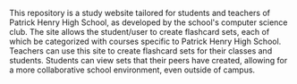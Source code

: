 This repository is a study website tailored for students and teachers of Patrick Henry High School, as developed by the school's computer science club. The site allows the student/user to create flashcard sets, each of which be categorized with courses specific to Patrick Henry High School. Teachers can use this site to create flashcard sets for their classes and students. Students can view sets that their peers have created, allowing for a more collaborative school environment, even outside of campus.
